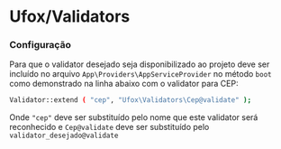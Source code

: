 # Ufox/Validators

### Configuração
Para que o validator desejado seja disponibilizado ao projeto deve ser incluído no arquivo `App\Providers\AppServiceProvider` no método `boot` como demonstrado na linha abaixo com o validator para CEP:

```sh
Validator::extend ( "cep", "Ufox\Validators\Cep@validate" );
```

Onde `"cep"` deve ser substituído pelo nome que este validator será reconhecido e `Cep@validate` deve ser substituído pelo `validator_desejado@validate`